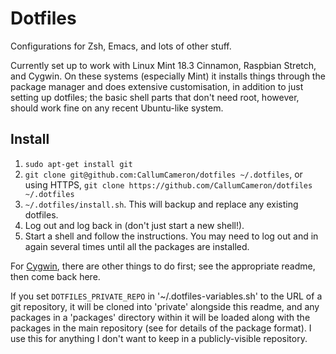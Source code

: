 Dotfiles
========

Configurations for Zsh, Emacs, and lots of other stuff.

Currently set up to work with Linux Mint 18.3 Cinnamon, Raspbian Stretch, and
Cygwin. On these systems (especially Mint) it installs things through the
package manager and does extensive customisation, in addition to just setting up
dotfiles; the basic shell parts that don't need root, however, should work fine
on any recent Ubuntu-like system.


Install
-------

1. `sudo apt-get install git`
2. `git clone git@github.com:CallumCameron/dotfiles ~/.dotfiles`, or using
HTTPS, `git clone https://github.com/CallumCameron/dotfiles ~/.dotfiles`
3. `~/.dotfiles/install.sh`. This will backup and replace any existing dotfiles.
4. Log out and log back in (don't just start a new shell!).
5. Start a shell and follow the instructions. You may need to log out and in
again several times until all the packages are installed.

For [Cygwin](misc/cygwin.md), there are other things to do first; see the
appropriate readme, then come back here.

If you set `DOTFILES_PRIVATE_REPO` in '~/.dotfiles-variables.sh' to the URL of a
git repository, it will be cloned into 'private' alongside this readme, and any
packages in a 'packages' directory within it will be loaded along with the
packages in the main repository (see [](packages/README.md) for details of the
package format). I use this for anything I don't want to keep in a
publicly-visible repository.
